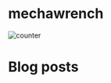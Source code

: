 # mechawrench

![counter](https://enbdwunulgqmxiu.m.pipedream.net)


# Blog posts
<!-- BLOG-POST-LIST:START -->
<!-- BLOG-POST-LIST:END -->
